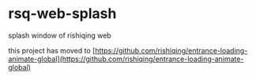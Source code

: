 # rsq-web-splash
splash window of rishiqing web

this project has moved to [https://github.com/rishiqing/entrance-loading-animate-global](https://github.com/rishiqing/entrance-loading-animate-global)
